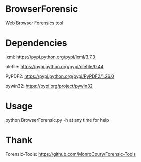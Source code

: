 # BrowserForensic
Web Browser Forensics tool

# Dependencies
lxml: https://pypi.python.org/pypi/lxml/3.7.3

olefile: https://pypi.python.org/pypi/olefile/0.44

PyPDF2: https://pypi.python.org/pypi/PyPDF2/1.26.0

pywin32: https://pypi.org/project/pywin32

# Usage
python BrowserForensic.py -h at any time for help

# Thank
Forensic-Tools: https://github.com/MonroCoury/Forensic-Tools
